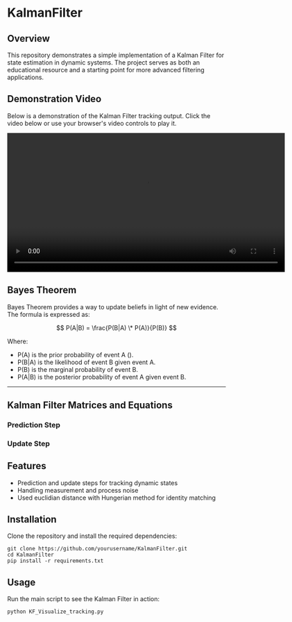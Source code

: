 # KalmanFilter
## Overview
This repository demonstrates a simple implementation of a Kalman Filter for state estimation in dynamic systems. The project serves as both an educational resource and a starting point for more advanced filtering applications.

## Demonstration Video

Below is a demonstration of the Kalman Filter tracking output. Click the video below or use your browser's video controls to play it.

<video controls width="640">
  <source src="tracked_output.mp4" type="video/mp4">
  Your browser does not support HTML5 video.
</video>

## Bayes Theorem

Bayes Theorem provides a way to update beliefs in light of new evidence. The formula is expressed as:

$$
P(A|B) = \frac{P(B|A) \* P(A)}{P(B)}
$$

Where:
- P(A) is the prior probability of event A ().
- P(B|A) is the likelihood of event B given event A.
- P(B) is the marginal probability of event B.
- P(A|B) is the posterior probability of event A given event B.

---

## Kalman Filter Matrices and Equations

### Prediction Step


### Update Step


## Features
- Prediction and update steps for tracking dynamic states
- Handling measurement and process noise
- Used euclidian distance with Hungerian method for identity matching

## Installation
Clone the repository and install the required dependencies:
```
git clone https://github.com/yourusername/KalmanFilter.git
cd KalmanFilter
pip install -r requirements.txt
```

## Usage
Run the main script to see the Kalman Filter in action:
```
python KF_Visualize_tracking.py
```
